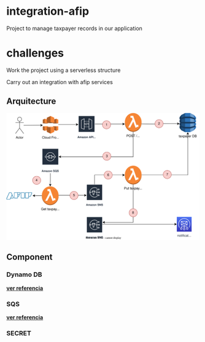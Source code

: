 # integration-afip
Project to manage taxpayer records in our application
# challenges
Work the project using a serverless structure

Carry out an integration with afip services
## Arquitecture
![imagen](./diagrams/architecture.svg)

## Component

### Dynamo DB
[**ver referencia**](https://aws.amazon.com/es/dynamodb/)

### SQS
[**ver referencia**](https://www.serverless.com/blog/aws-lambda-sqs-serverless-integration#using-sqs-with-the-serverless-framework)

### SECRET